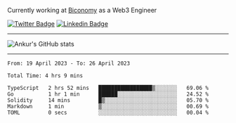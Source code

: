 Currently working at [Biconomy](https://biconomy.io/) as a Web3 Engineer

 [![Twitter Badge](https://img.shields.io/badge/-@ankurdubey521-1ca0f1?style=flat-square&labelColor=1ca0f1&logo=twitter&logoColor=white&link=https://twitter.com/ankurdubey521)](https://twitter.com/ankurdubey521) [![Linkedin Badge](https://img.shields.io/badge/-ankurdubey521-blue?style=flat-square&logo=Linkedin&logoColor=white&link=https://www.linkedin.com/in/ankurdubey521/)](https://www.linkedin.com/in/ankurdubey521/)

<hr/>

![Ankur's GitHub stats](https://github-readme-stats.vercel.app/api?username=ankurdubey521&count_private=true&theme=radical)

<hr/>

<!--START_SECTION:waka-->

```text
From: 19 April 2023 - To: 26 April 2023

Total Time: 4 hrs 9 mins

TypeScript   2 hrs 52 mins   █████████████████▒░░░░░░░   69.06 %
Go           1 hr 1 min      ██████░░░░░░░░░░░░░░░░░░░   24.52 %
Solidity     14 mins         █▒░░░░░░░░░░░░░░░░░░░░░░░   05.70 %
Markdown     1 min           ▒░░░░░░░░░░░░░░░░░░░░░░░░   00.69 %
TOML         0 secs          ░░░░░░░░░░░░░░░░░░░░░░░░░   00.04 %
```

<!--END_SECTION:waka-->
